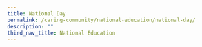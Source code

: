 ```yaml
---
title: National Day
permalink: /caring-community/national-education/national-day/
description: ""
third_nav_title: National Education
---
```

